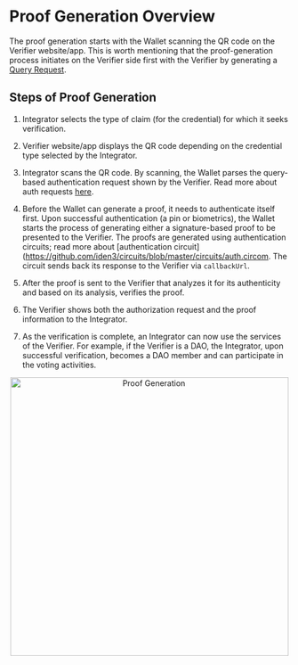 # Proof Generation Overview
 
The proof generation starts with the Wallet scanning the QR code on the Verifier website/app. This is worth mentioning that the proof-generation process initiates on the Verifier side first with the Verifier by generating a [Query Request](../../../../verifier/verification-library/request-api-guide.md#query-based-request).
 
## Steps of Proof Generation
 
1. Integrator selects the type of claim (for the credential) for which it seeks verification.
 
2. Verifier website/app displays the QR code depending on the credential type selected by the Integrator.
 
3. Integrator scans the QR code. By scanning, the Wallet parses the query-based authentication request shown by the Verifier. Read more about auth requests [here](../iden3comm/auth-requests.md#type-of-authorization-requests).
 
4. Before the Wallet can generate a proof, it needs to authenticate itself first. Upon successful authentication (a pin or biometrics), the Wallet starts the process of generating either a signature-based proof to be presented to the Verifier. The proofs are generated using authentication circuits; read more about [authentication circuit](https://github.com/iden3/circuits/blob/master/circuits/auth.circom. The circuit sends back its response to the Verifier via `callbackUrl`. 
 
6. After the proof is sent to the Verifier that analyzes it for its authenticity and based on its analysis, verifies the proof.
 
7. The Verifier shows both the authorization request and the proof information to the Integrator.
 
8. As the verification is complete, an Integrator can now use the services of the Verifier. For example, if the Verifier is a DAO, the Integrator, upon successful verification, becomes a DAO member and can participate in the voting activities. 
 

 <div align="center">
<img src= "../../../../../imgs/proof-generation.png" alt="Proof Generation" align="center" width="500"/>
</div>


